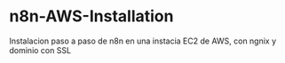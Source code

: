 # n8n-AWS-Installation
Instalacion paso a paso de n8n en una instacia EC2 de AWS, con ngnix y dominio con SSL 
